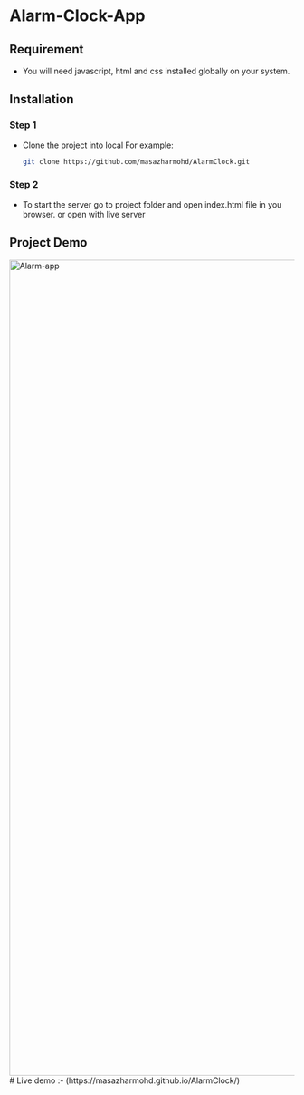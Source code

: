 # Alarm-Clock-App
## Requirement
- You will need javascript, html and css installed globally on your system.

## Installation
### Step 1 

 - Clone the project into local
    For example: 
    ```bash
    git clone https://github.com/masazharmohd/AlarmClock.git
    ```

### Step 2
 - To start the server go to project folder and open index.html file in you browser.
    or
    open with live server           








## Project Demo


<img width="1440" alt="Alarm-app" src="https://github.com/masazharmohd/AlarmClock/assets/90331775/bdc01180-0756-4917-add8-74cda303c445">
 # Live demo :-
 (https://masazharmohd.github.io/AlarmClock/)
 


  

